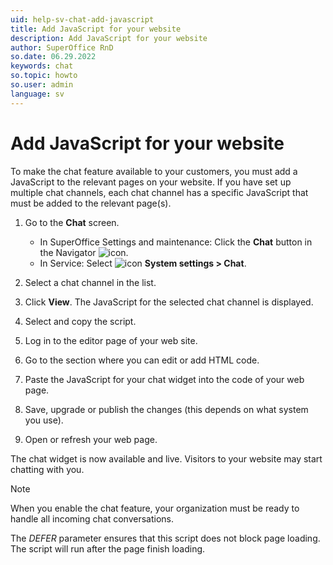 ```yaml
---
uid: help-sv-chat-add-javascript
title: Add JavaScript for your website
description: Add JavaScript for your website
author: SuperOffice RnD
so.date: 06.29.2022
keywords: chat
so.topic: howto
so.user: admin
language: sv
---
```


# Add JavaScript for your website

To make the chat feature available to your customers, you must add a JavaScript to the relevant pages on your website. If you have set up multiple chat channels, each chat channel has a specific JavaScript that must be added to the relevant page(s).

1. Go to the **Chat** screen.
    * In SuperOffice Settings and maintenance: Click the **Chat** button in the Navigator ![icon][img2].
    * In Service: Select ![icon][img1] **System settings > Chat**.

1. Select a chat channel in the list.
1. Click **View**. The JavaScript for the selected chat channel is displayed.
1. Select and copy the script.
1. Log in to the editor page of your web site.
1. Go to the section where you can edit or add HTML code.
1. Paste the JavaScript for your chat widget into the code of your web page.
1. Save, upgrade or publish the changes (this depends on what system you use).
1. Open or refresh your web page.

The chat widget is now available and live. Visitors to your website may start chatting with you.

> [!NOTE]
> When you enable the chat feature, your organization must be ready to handle all incoming chat conversations.
>
> The *DEFER* parameter ensures that this script does not block page loading. The script will run after the page finish loading.

<!-- Referenced links -->

<!-- Referenced images -->
[img1]: ../../../../media/icons/settings-small.png
[img2]: ../../../../../common/icons/nav-admin-chat-active.png

